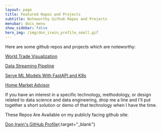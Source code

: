```yaml
---
layout: page
title: Featured Repos and Projects
subtitle: Noteworthy Github Repos and Projects
menubar: docs_menu
show_sidebar: false
hero_img: /img/don_irwin_profile_small.gif
---
```


Here are some github repos and projects which are noteworthy:

[World Trade Visualization](/docs/data-visualization/overview/)

[Data Streaming Pipeline](/docs/data-streaming/overview/)

[Serve ML Models With FastAPI and K8s](/docs/serve-ml/overview/)

[Home Market Advisor](/docs/hma/overview/)

If you have an interest in a specific technology, methodology, or design related to data science and data engineering, drop me a line and I'll put together a short solution or demo of that technology when I have the time.

These Repos Are Available on my publicly facing github site:

[Don Irwin's GitHub Profile](https://github.com/Don-Irwin?tab=repositories){:target="_blank"}



